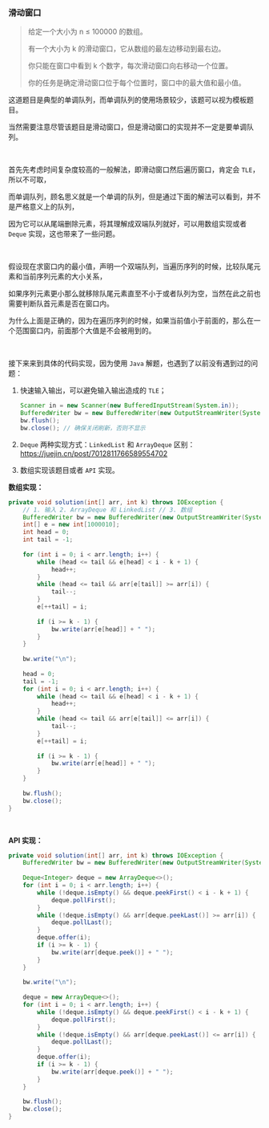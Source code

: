 ### 滑动窗口

> 给定一个大小为 n ≤ 100000 的数组。
>
> 有一个大小为 k 的滑动窗口，它从数组的最左边移动到最右边。
>
> 你只能在窗口中看到 k 个数字，每次滑动窗口向右移动一个位置。
>
> 你的任务是确定滑动窗口位于每个位置时，窗口中的最大值和最小值。

这道题目是典型的单调队列，而单调队列的使用场景较少，该题可以视为模板题目。

当然需要注意尽管该题目是滑动窗口，但是滑动窗口的实现并不一定是要单调队列。

<br>

首先先考虑时间复杂度较高的一般解法，即滑动窗口然后遍历窗口，肯定会 `TLE`，所以不可取，

而单调队列，顾名思义就是一个单调的队列，但是通过下面的解法可以看到，并不是严格意义上的队列，

因为它可以从尾端删除元素，将其理解成双端队列就好，可以用数组实现或者 `Deque` 实现，这也带来了一些问题。

<br>

假设现在求窗口内的最小值，声明一个双端队列，当遍历序列的时候，比较队尾元素和当前序列元素的大小关系，

如果序列元素更小那么就移除队尾元素直至不小于或者队列为空，当然在此之前也需要判断队首元素是否在窗口内。

为什么上面是正确的，因为在遍历序列的时候，如果当前值小于前面的，那么在一个范围窗口内，前面那个大值是不会被用到的。

<br>

接下来来到具体的代码实现，因为使用 `Java` 解题，也遇到了以前没有遇到过的问题：

1. 快速输入输出，可以避免输入输出造成的 `TLE`；

   ```java
   Scanner in = new Scanner(new BufferedInputStream(System.in));
   BufferedWriter bw = new BufferedWriter(new OutputStreamWriter(System.out));
   bw.flush();
   bw.close(); // 确保关闭刷新，否则不显示
   ```

2. `Deque` 两种实现方式：`LinkedList` 和 `ArrayDeque` 区别：https://juejin.cn/post/7012811766589554702

3. 数组实现该题目或者 `API` 实现。

<strong>数组实现：</strong>

```java
private void solution(int[] arr, int k) throws IOException {
    // 1. 输入 2. ArrayDeque 和 LinkedList // 3. 数组
    BufferedWriter bw = new BufferedWriter(new OutputStreamWriter(System.out));
    int[] e = new int[1000010];
    int head = 0;
    int tail = -1;
    
    for (int i = 0; i < arr.length; i++) {
        while (head <= tail && e[head] < i - k + 1) {
            head++;
        }
        while (head <= tail && arr[e[tail]] >= arr[i]) {
            tail--;
        }
        e[++tail] = i;
        
        if (i >= k - 1) {
            bw.write(arr[e[head]] + " ");
        }
    }
    
    bw.write("\n");
    
    head = 0;
    tail = -1;
    for (int i = 0; i < arr.length; i++) {
        while (head <= tail && e[head] < i - k + 1) {
            head++;
        }
        while (head <= tail && arr[e[tail]] <= arr[i]) {
            tail--;
        }
        e[++tail] = i;
        
        if (i >= k - 1) {
            bw.write(arr[e[head]] + " ");
        }
    }
    
    bw.flush();
    bw.close();
}
```

<br>

<strong>API 实现：</strong>

```java
private void solution(int[] arr, int k) throws IOException {
    BufferedWriter bw = new BufferedWriter(new OutputStreamWriter(System.out));
    
    Deque<Integer> deque = new ArrayDeque<>();
    for (int i = 0; i < arr.length; i++) {
        while (!deque.isEmpty() && deque.peekFirst() < i - k + 1) {
            deque.pollFirst();
        }
        while (!deque.isEmpty() && arr[deque.peekLast()] >= arr[i]) {
            deque.pollLast();
        }
        deque.offer(i);
        if (i >= k - 1) {
            bw.write(arr[deque.peek()] + " ");
        } 
    }
    
    bw.write("\n");
    
    deque = new ArrayDeque<>();
    for (int i = 0; i < arr.length; i++) {
        while (!deque.isEmpty() && deque.peekFirst() < i - k + 1) {
            deque.pollFirst();
        }
        while (!deque.isEmpty() && arr[deque.peekLast()] <= arr[i]) {
            deque.pollLast();
        }
        deque.offer(i);
        if (i >= k - 1) {
            bw.write(arr[deque.peek()] + " ");
        } 
    }
    
    bw.flush();
    bw.close();
}
```

